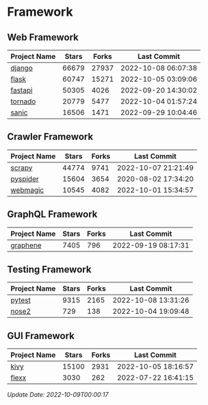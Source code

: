 # Framework

## Web Framework
| Project Name | Stars | Forks | Last Commit |
| ------------ | ----- | ----- | ----------- |
| [django](https://github.com/django/django) | 66679 | 27937 | 2022-10-08 06:07:38 |
| [flask](https://github.com/pallets/flask) | 60747 | 15271 | 2022-10-05 03:09:06 |
| [fastapi](https://github.com/tiangolo/fastapi) | 50305 | 4026 | 2022-09-20 14:30:02 |
| [tornado](https://github.com/tornadoweb/tornado) | 20779 | 5477 | 2022-10-04 01:57:24 |
| [sanic](https://github.com/sanic-org/sanic) | 16506 | 1471 | 2022-09-29 10:04:46 |

## Crawler Framework
| Project Name | Stars | Forks | Last Commit |
| ------------ | ----- | ----- | ----------- |
| [scrapy](https://github.com/scrapy/scrapy) | 44774 | 9741 | 2022-10-07 21:21:49 |
| [pyspider](https://github.com/binux/pyspider) | 15604 | 3654 | 2020-08-02 17:34:20 |
| [webmagic](https://github.com/code4craft/webmagic) | 10545 | 4082 | 2022-10-01 15:34:57 |

## GraphQL Framework
| Project Name | Stars | Forks | Last Commit |
| ------------ | ----- | ----- | ----------- |
| [graphene](https://github.com/graphql-python/graphene) | 7405 | 796 | 2022-09-19 08:17:31 |

## Testing Framework
| Project Name | Stars | Forks | Last Commit |
| ------------ | ----- | ----- | ----------- |
| [pytest](https://github.com/pytest-dev/pytest) | 9315 | 2165 | 2022-10-08 13:31:26 |
| [nose2](https://github.com/nose-devs/nose2) | 729 | 138 | 2022-10-04 19:09:48 |

## GUI Framework
| Project Name | Stars | Forks | Last Commit |
| ------------ | ----- | ----- | ----------- |
| [kivy](https://github.com/kivy/kivy) | 15100 | 2931 | 2022-10-05 18:16:57 |
| [flexx](https://github.com/flexxui/flexx) | 3030 | 262 | 2022-07-22 16:41:15 |

*Update Date: 2022-10-09T00:00:17*
